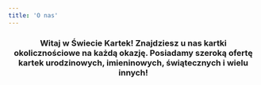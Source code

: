 ```yaml
---
title: 'O nas'
---
```


<center><h3>Witaj w Świecie Kartek! Znajdziesz u nas kartki okolicznościowe na każdą okazję. Posiadamy szeroką ofertę kartek urodzinowych, imieninowych, świątecznych i wielu innych! </h3?</center>
